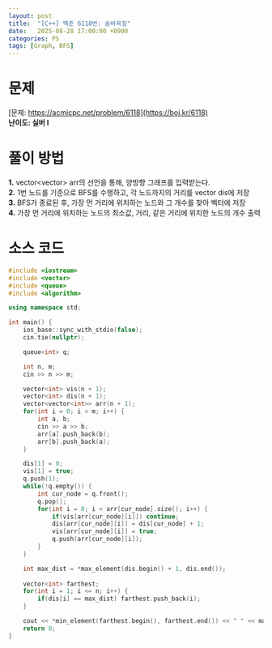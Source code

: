 ```yaml
---
layout: post
title:  "[C++] 백준 6118번: 숨바꼭질"
date:   2025-08-28 17:00:00 +0900
categories: PS
tags: [Graph, BFS]
---
```


# 문제

[문제: https://acmicpc.net/problem/6118](https://boj.kr/6118)   
**난이도: 실버 I**

# 풀이 방법  

**1.** vector<vector<int>> arr의 선언을 통해, 양방향 그래프를 입력받는다.    
**2.** 1번 노드를 기준으로 BFS를 수행하고, 각 노드까지의 거리를 vector<int> dis에 저장   
**3.** BFS가 종료된 후, 가장 먼 거리에 위치하는 노드와 그 개수를 찾아 벡터에 저장   
**4.** 가장 먼 거리에 위치하는 노드의 최소값, 거리, 같은 거리에 위치한 노드의 개수 출력    

# 소스 코드

```cpp
#include <iostream>
#include <vector>
#include <queue>
#include <algorithm>

using namespace std;

int main() {
    ios_base::sync_with_stdio(false);
    cin.tie(nullptr);

    queue<int> q;

    int n, m;
    cin >> n >> m;

    vector<int> vis(n + 1);
    vector<int> dis(n + 1);
    vector<vector<int>> arr(n + 1);
    for(int i = 0; i < m; i++) {
        int a, b;
        cin >> a >> b;
        arr[a].push_back(b);
        arr[b].push_back(a);
    }

    dis[1] = 0;
    vis[1] = true;
    q.push(1);
    while(!q.empty()) {
        int cur_node = q.front();
        q.pop();
        for(int i = 0; i < arr[cur_node].size(); i++) {
            if(vis[arr[cur_node][i]]) continue;
            dis[arr[cur_node][i]] = dis[cur_node] + 1;
            vis[arr[cur_node][i]] = true;
            q.push(arr[cur_node][i]);
        }
    }

    int max_dist = *max_element(dis.begin() + 1, dis.end());
    
    vector<int> farthest;
    for(int i = 1; i <= n; i++) {
        if(dis[i] == max_dist) farthest.push_back(i);
    }

    cout << *min_element(farthest.begin(), farthest.end()) << " " << max_dist << " " << farthest.size() << "\n";
    return 0;
}
```